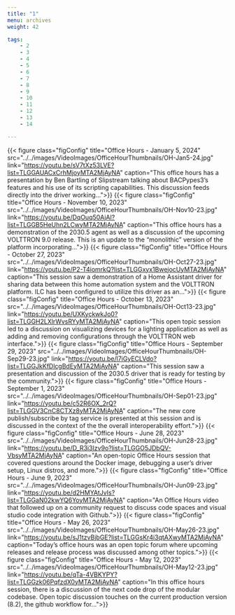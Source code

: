 ```yaml
---
title: "1"
menu: archives
weight: 42

tags: 
    - 2
    - 3
    - 4
    - 5
    - 6
    - 7
    - 8
    - 9 
    - 10
    - 11
    - 12
    - 13
    - 14

---
```

{{< figure class="figConfig" title="Office Hours - January 5, 2024" src="../../images/VideoImages/OfficeHourThumbnails/OH-Jan5-24.jpg" link="https://youtu.be/sV7tXz53LVE?list=TLGGAUACxCrhMjoyMTA2MjAyNA" caption="This office hours has a presentation by Ben Bartling of Slipstream talking about BACPypes3’s features and his use of its scripting capabilities. This discussion feeds directly into the driver working...">}}
{{< figure class="figConfig" title="Office Hours - November 10, 2023" src="../../images/VideoImages/OfficeHourThumbnails/OH-Nov10-23.jpg" link="https://youtu.be/DqOuq50AjAI?list=TLGGB5HeUhn2LCwyMTA2MjAyNA" caption="This office hours has a demonstration of the 2030.5 agent as well as a discussion of the upcoming VOLTTRON 9.0 release. This is an update to the “monolithic” version of the platform incorporating...">}}
{{< figure class="figConfig" title="Office Hours - October 27, 2023" src="../../images/VideoImages/OfficeHourThumbnails/OH-Oct27-23.jpg" link="https://youtu.be/P2-T4iomrkQ?list=TLGGxyx1BwejocUyMTA2MjAyNA" caption="This session saw a demonstration of a Home Assistant driver for sharing data between this home automation system and the VOLTTRON platform. ILC has been configured to utilize this driver as an...">}}
{{< figure class="figConfig" title="Office Hours - October 13, 2023" src="../../images/VideoImages/OfficeHourThumbnails/OH-Oct13-23.jpg" link="https://youtu.be/UXKyckwkJo0?list=TLGGH2LXlrWvsRYyMTA2MjAyNA" caption="This open topic session led to a discussion on visualizing devices for a lighting application as well as adding and removing configurations through the VOLTTRON web interface.">}}
{{< figure class="figConfig" title="Office Hours - September 29, 2023" src="../../images/VideoImages/OfficeHourThumbnails/OH-Sep29-23.jpg" link="https://youtu.be/l7iGyECLVdo?list=TLGGJkKfDlcgBdEyMTA2MjAyNA" caption="This session saw a presentation and discussion of the 2030.5 driver that is ready for testing by the community.">}}
{{< figure class="figConfig" title="Office Hours - September 1, 2023" src="../../images/VideoImages/OfficeHourThumbnails/OH-Sep01-23.jpg" link="https://youtu.be/c52R6OX_2rQ?list=TLGGV3CnC8CTXz8yMTA2MjAyNA" caption="The new core publish/subscribe by tag service is presented at this session and is discussed in the context of the the overall interoperability effort.">}}
{{< figure class="figConfig" title="Office Hours - June 28, 2023" src="../../images/VideoImages/OfficeHourThumbnails/OH-Jun28-23.jpg" link="https://youtu.be/D_R3i3Izv9o?list=TLGGO5JDbQV-VbsyMTA2MjAyNA" caption="An open-topic Office Hours session that covered questions around the Docker image, debugging a user’s driver setup, Linux distros, and more.">}}
{{< figure class="figConfig" title="Office Hours - June 9, 2023" src="../../images/VideoImages/OfficeHourThumbnails/OH-Jun09-23.jpg" link="https://youtu.be/d2HMYAtJvIs?list=TLGGaN02kwYQ6YoyMTA2MjAyNA" caption="An Office Hours video that followed up on a community request to discuss code spaces and visual studio code integration with Github.">}}
{{< figure class="figConfig" title="Office Hours - May 26, 2023" src="../../images/VideoImages/OfficeHourThumbnails/OH-May26-23.jpg" link="https://youtu.be/sJ1tzvBjbGE?list=TLGGsKr4i3qtAXwyMTA2MjAyNA" caption="Today’s office hours was an open topic forum where upcoming releases and release process was discussed among other topics.">}}
{{< figure class="figConfig" title="Office Hours - May 12, 2023" src="../../images/VideoImages/OfficeHourThumbnails/OH-May12-23.jpg" link="https://youtu.be/qTa-4VBKYPY?list=TLGGzk06PqfzdX0yMTA2MjAyNA" caption="In this office hours session, there is a discussion of the next code drop of the modular codebase. Open topic discussion touches on the current production version (8.2), the github workflow for...">}}

